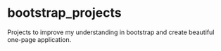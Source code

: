 # bootstrap_projects

Projects to improve my understanding in bootstrap and create beautiful one-page application.
